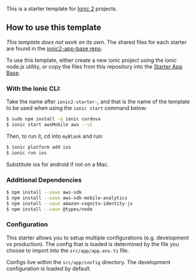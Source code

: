 This is a starter template for [Ionic 2](http://ionicframework.com/docs/v2/) projects.

## How to use this template

*This template does not work on its own*. The shared files for each starter are found in the [ionic2-app-base repo](https://github.com/driftyco/ionic2-app-base).

To use this template, either create a new ionic project using the ionic node.js utility, or copy the files from this repository into the [Starter App Base](https://github.com/driftyco/ionic2-app-base).

### With the Ionic CLI:

Take the name after `ionic2-starter-`, and that is the name of the template to be used when using the `ionic start` command below:

```bash
$ sudo npm install -g ionic cordova
$ ionic start awsMobile aws --v2
```

Then, to run it, cd into `myBlank` and run:

```bash
$ ionic platform add ios
$ ionic run ios
```

Substitute ios for android if not on a Mac.

### Additional Dependencies

```bash
$ npm install --save aws-sdk
$ npm install --save aws-sdk-mobile-analytics
$ npm install --save amazon-cognito-identity-js
$ npm install --save @types/node
```

### Configuration

This starter allows you to setup multiple configurations (e.g. development vs production). The config that is loaded is determined by the file you choose to import into the `src/app/app.env.ts` file.

Configs live within the `src/app/config` directory. The development configuration is loaded by default.
